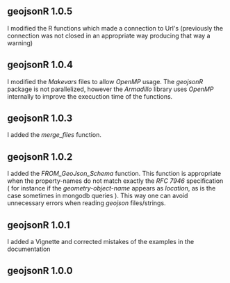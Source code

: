 
## geojsonR 1.0.5

I modified the R functions which made a connection to Url's  (previously the connection was not closed in an appropriate way producing that way a warning)


## geojsonR 1.0.4

I modified the *Makevars* files to allow *OpenMP* usage. The *geojsonR* package is not parallelized, however the *Armadillo* library uses *OpenMP* internally to improve the execuction time of the functions.


## geojsonR 1.0.3

I added the *merge_files* function.


## geojsonR 1.0.2

I added the *FROM_GeoJson_Schema* function. This function is appropriate when the property-names do not match exactly the *RFC 7946* specification ( for instance if the *geometry-object-name* appears as *location*, as is the case sometimes in mongodb queries ). This way one can avoid unnecessary errors when reading *geojson* files/strings.


## geojsonR 1.0.1

I added a Vignette and corrected mistakes of the examples in the documentation


## geojsonR 1.0.0

